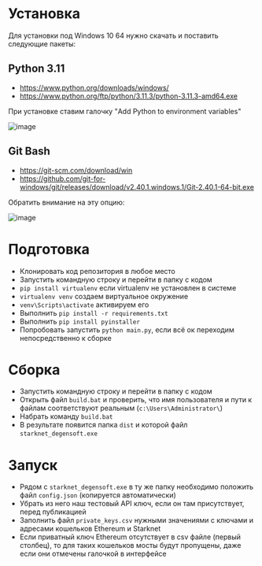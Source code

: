 # Установка

Для установки под Windows 10 64 нужно скачать и поставить следующие пакеты:

## Python 3.11

* https://www.python.org/downloads/windows/
* https://www.python.org/ftp/python/3.11.3/python-3.11.3-amd64.exe

При установке ставим галочку "Add Python to environment variables"

![image](https://github.com/slavik-investor/starknetArs/assets/591138/7031d644-d6c2-42b5-90e9-f7560f65cbe2)


## Git Bash
* https://git-scm.com/download/win
* https://github.com/git-for-windows/git/releases/download/v2.40.1.windows.1/Git-2.40.1-64-bit.exe

Обратить внимание на эту опцию:

![image](https://github.com/slavik-investor/starknetArs/assets/591138/4ccd9fe7-af20-485b-9bbc-d789098b9aca)


# Подготовка

* Клонировать код репозитория в любое место
* Запустить командную строку и перейти в папку с кодом
* `pip install virtualenv` если virtualenv не установлен  в системе
* `virtualenv venv` создаем виртуальное окружение
* `venv\Scripts\activate` активируем его
* Выполнить `pip install -r requirements.txt`
* Выполнить `pip install pyinstaller`
* Попробовать запустить `python main.py`, если всё ок переходим непосредственно к сборке

# Сборка
* Запустить командную строку и перейти в папку с кодом
* Открыть файл `build.bat` и проверить, что имя пользователя и пути к файлам соответствуют реальным (`c:\Users\Administrator\`)
* Набрать команду `build.bat`
* В результате появится папка `dist` и которой файл `starknet_degensoft.exe`

# Запуск

* Рядом с `starknet_degensoft.exe` в ту же папку необходимо положить файл `config.json` (копируется автоматически)
* Убрать из него наш тестовый API ключ, если он там присутствует, перед публикацией
* Заполнить файл `private_keys.csv` нужными значениями с ключами и адресами кошельков Ethereum и Starknet
* Если приватный ключ Ethereum отсутствует в csv файле (первый столбец), то для таких кошельков мосты будут пропущены, даже если они отмечены галочкой в интерфейсе
